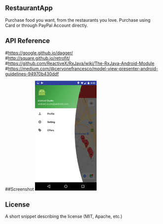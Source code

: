 ## RestaurantApp
Purchase  food you want, from the restaurants you love. 
Purchase using  Card or through PayPal Account directly.


## API Reference
#https://google.github.io/dagger/ <br>
#http://square.github.io/retrofit/ <br>
#https://github.com/ReactiveX/RxJava/wiki/The-RxJava-Android-Module <br>
#https://medium.com/@cervonefrancesco/model-view-presenter-android-guidelines-94970b430ddf <br>

##Screenshot
<img src="im1.png" width="200">

## License

A short snippet describing the license (MIT, Apache, etc.)
